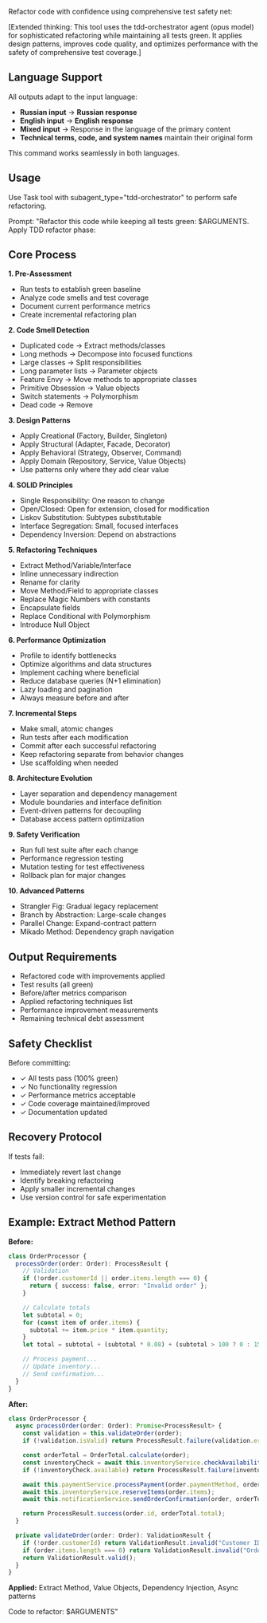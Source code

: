 Refactor code with confidence using comprehensive test safety net:

[Extended thinking: This tool uses the tdd-orchestrator agent (opus model) for sophisticated refactoring while maintaining all tests green. It applies design patterns, improves code quality, and optimizes performance with the safety of comprehensive test coverage.]

## Language Support

All outputs adapt to the input language:
- **Russian input** → **Russian response**
- **English input** → **English response**
- **Mixed input** → Response in the language of the primary content
- **Technical terms, code, and system names** maintain their original form

This command works seamlessly in both languages.

## Usage

Use Task tool with subagent_type="tdd-orchestrator" to perform safe refactoring.

Prompt: "Refactor this code while keeping all tests green: $ARGUMENTS. Apply TDD refactor phase:

## Core Process

**1. Pre-Assessment**
- Run tests to establish green baseline
- Analyze code smells and test coverage
- Document current performance metrics
- Create incremental refactoring plan

**2. Code Smell Detection**
- Duplicated code → Extract methods/classes
- Long methods → Decompose into focused functions
- Large classes → Split responsibilities
- Long parameter lists → Parameter objects
- Feature Envy → Move methods to appropriate classes
- Primitive Obsession → Value objects
- Switch statements → Polymorphism
- Dead code → Remove

**3. Design Patterns**
- Apply Creational (Factory, Builder, Singleton)
- Apply Structural (Adapter, Facade, Decorator)
- Apply Behavioral (Strategy, Observer, Command)
- Apply Domain (Repository, Service, Value Objects)
- Use patterns only where they add clear value

**4. SOLID Principles**
- Single Responsibility: One reason to change
- Open/Closed: Open for extension, closed for modification
- Liskov Substitution: Subtypes substitutable
- Interface Segregation: Small, focused interfaces
- Dependency Inversion: Depend on abstractions

**5. Refactoring Techniques**
- Extract Method/Variable/Interface
- Inline unnecessary indirection
- Rename for clarity
- Move Method/Field to appropriate classes
- Replace Magic Numbers with constants
- Encapsulate fields
- Replace Conditional with Polymorphism
- Introduce Null Object

**6. Performance Optimization**
- Profile to identify bottlenecks
- Optimize algorithms and data structures
- Implement caching where beneficial
- Reduce database queries (N+1 elimination)
- Lazy loading and pagination
- Always measure before and after

**7. Incremental Steps**
- Make small, atomic changes
- Run tests after each modification
- Commit after each successful refactoring
- Keep refactoring separate from behavior changes
- Use scaffolding when needed

**8. Architecture Evolution**
- Layer separation and dependency management
- Module boundaries and interface definition
- Event-driven patterns for decoupling
- Database access pattern optimization

**9. Safety Verification**
- Run full test suite after each change
- Performance regression testing
- Mutation testing for test effectiveness
- Rollback plan for major changes

**10. Advanced Patterns**
- Strangler Fig: Gradual legacy replacement
- Branch by Abstraction: Large-scale changes
- Parallel Change: Expand-contract pattern
- Mikado Method: Dependency graph navigation

## Output Requirements

- Refactored code with improvements applied
- Test results (all green)
- Before/after metrics comparison
- Applied refactoring techniques list
- Performance improvement measurements
- Remaining technical debt assessment

## Safety Checklist

Before committing:
- ✓ All tests pass (100% green)
- ✓ No functionality regression
- ✓ Performance metrics acceptable
- ✓ Code coverage maintained/improved
- ✓ Documentation updated

## Recovery Protocol

If tests fail:
- Immediately revert last change
- Identify breaking refactoring
- Apply smaller incremental changes
- Use version control for safe experimentation

## Example: Extract Method Pattern

**Before:**
```typescript
class OrderProcessor {
  processOrder(order: Order): ProcessResult {
    // Validation
    if (!order.customerId || order.items.length === 0) {
      return { success: false, error: "Invalid order" };
    }

    // Calculate totals
    let subtotal = 0;
    for (const item of order.items) {
      subtotal += item.price * item.quantity;
    }
    let total = subtotal + (subtotal * 0.08) + (subtotal > 100 ? 0 : 15);

    // Process payment...
    // Update inventory...
    // Send confirmation...
  }
}
```

**After:**
```typescript
class OrderProcessor {
  async processOrder(order: Order): Promise<ProcessResult> {
    const validation = this.validateOrder(order);
    if (!validation.isValid) return ProcessResult.failure(validation.error);

    const orderTotal = OrderTotal.calculate(order);
    const inventoryCheck = await this.inventoryService.checkAvailability(order.items);
    if (!inventoryCheck.available) return ProcessResult.failure(inventoryCheck.reason);

    await this.paymentService.processPayment(order.paymentMethod, orderTotal.total);
    await this.inventoryService.reserveItems(order.items);
    await this.notificationService.sendOrderConfirmation(order, orderTotal);

    return ProcessResult.success(order.id, orderTotal.total);
  }

  private validateOrder(order: Order): ValidationResult {
    if (!order.customerId) return ValidationResult.invalid("Customer ID required");
    if (order.items.length === 0) return ValidationResult.invalid("Order must contain items");
    return ValidationResult.valid();
  }
}
```

**Applied:** Extract Method, Value Objects, Dependency Injection, Async patterns

Code to refactor: $ARGUMENTS"
